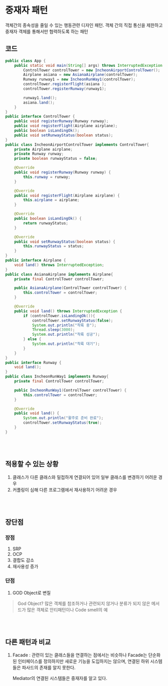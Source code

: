 # 중재자 패턴

객체간의 종속성을 줄일 수 있는 행동관련 디자인 패턴. 객체 간의 직접 통신을 제한하고 중재자 객체를 통해서만 협력하도록 하는 패턴

## 코드

```java
public class App {
    public static void main(String[] args) throws InterruptedException {
        ControlTower controlTower = new IncheonAirportControlTower();
        Airplane asiana = new AsianaAirplane(controlTower);
        Runway runway1 = new IncheonRunWay1(controlTower);
        controlTower.registerFlight(asiana );
        controlTower.registerRunway(runway1);

        runway1.land();
        asiana.land();
    }
}
public interface ControlTower {
    public void registerRunway(Runway runway);
    public void registerFlight(Airplane airplane);
    public boolean isLandingOk();
    public void setRunwayStatus(boolean status);
}
public class IncheonAirportControlTower implements ControlTower{
    private Airplane airplane;
    private Runway runway;
    private boolean runwayStatus = false;

    @Override
    public void registerRunway(Runway runway) {
        this.runway = runway;
    }

    @Override
    public void registerFlight(Airplane airplane) {
        this.airplane = airplane;
    }

    @Override
    public boolean isLandingOk() {
        return runwayStatus;
    }

    @Override
    public void setRunwayStatus(boolean status) {
        this.runwayStatus = status;
    }
}
public interface Airplane {
    void land() throws InterruptedException;
}
public class AsianaAirplane implements Airplane{
    private final ControlTower controlTower;

    public AsianaAirplane(ControlTower controlTower) {
        this.controlTower = controlTower;
    }

    @Override
    public void land() throws InterruptedException {
        if (controlTower.isLandingOk()){
            controlTower.setRunwayStatus(false);
            System.out.println("착륙 중");
            Thread.sleep(3000);
            System.out.println("착륙 성공");
        } else {
            System.out.println("착륙 대기");
        }
    }
}
public interface Runway {
    void land();
}
public class IncheonRunWay1 implements Runway{
    private final ControlTower controlTower;

    public IncheonRunWay1(ControlTower controlTower) {
        this.controlTower = controlTower;
    }

    @Override
    public void land() {
        System.out.println("활주로 준비 완료");
        controlTower.setRunwayStatus(true);
    }
}
```

<br><br>

## 적용할 수 있는 상황

1. 클래스가 다른 클래스와 밀접하게 연결되어 있어 일부 클래스를 변경하기 어려운 경우
1. 커플링이 심해 다른 프로그램에서 재사용하기 어려운 경우

<br><br>

## 장단점

### 장점

1. SRP
2. OCP
3. 결합도 감소
4. 재사용성 증가

### 단점

1. GOD Object로 변질

> God Object? 많은 객체를 참조하거나 관련되지 않거나 분류가 되지 않은 메서드가 많은 객체로 안티패턴이나 Code smell의 예

<br><br>

## 다른 패턴과 비교

1. Facade : 관련이 있는 클래스들을 연결하는 점에서는 비슷하나 Facade는 단순화된 인터페이스를 정의하지만 새로운 기능을 도입하지는 않으며, 연결된 하위 시스템들은 파사드의 존재를 알지 못한다.

   Mediator의 연결된 시스템들은 중재자를 알고 있다.
